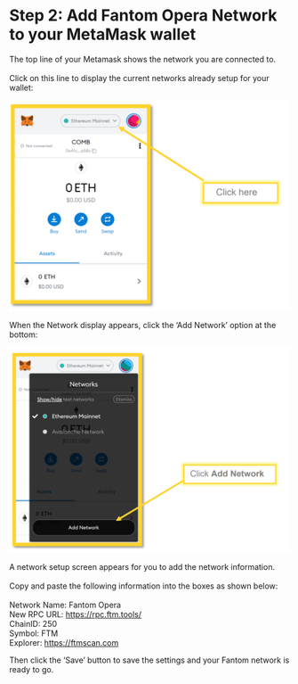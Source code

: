 # Step 2: Add Fantom Opera Network to your MetaMask wallet

The top line of your Metamask shows the network you are connected to. \
\
Click on this line to display the current networks already setup for your wallet:

![](<../../.gitbook/assets/image (2).png>)

When the Network display appears, click the ‘Add Network’ option at the bottom:

![](<../../.gitbook/assets/image (16) (1).png>)

A network setup screen appears for you to add the network information. \
\
Copy and paste the following information into the boxes as shown below: \
\
Network Name: Fantom Opera \
New RPC URL: https://rpc.ftm.tools/ \
ChainID: 250 \
Symbol: FTM \
Explorer: https://ftmscan.com

Then click the ‘Save’ button to save the settings and your Fantom network is ready to go.

